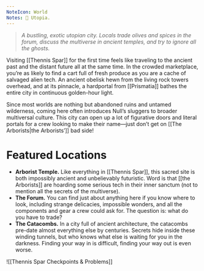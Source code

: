 ```yaml
---
NoteIcon: World
Notes: 🎻 Utopia.
---
```

> *A bustling, exotic utopian city. Locals trade olives and spices in the forum, discuss the multiverse in ancient temples, and try to ignore all the ghosts.*

Visiting [[Thennis Spar]] for the first time feels like traveling to the ancient past and the distant future all at the same time. In the crowded marketplace, you’re as likely to find a cart full of fresh produce as you are a cache of salvaged alien tech. An ancient obelisk hewn from the living rock towers overhead, and at its pinnacle, a hardportal from [[Prismatia]] bathes the entire city in continuous golden-hour light.

Since most worlds are nothing but abandoned ruins and untamed wilderness, coming here often introduces Null’s sluggers to broader multiversal culture. This city can open up a lot of figurative doors and literal portals for a crew looking to make their name—just don’t get on [[The Arborists|the Arborists’]] bad side!

# Featured Locations

- **Arborist Temple.** Like everything in [[Thennis Spar]], this sacred site is both impossibly ancient and unbelievably futuristic. Word is that [[the Arborists]] are hoarding some serious tech in their inner sanctum (not to mention all the secrets of the multiverse).
- **The Forum.** You can find just about anything here if you know where to look, including strange delicacies, impossible wonders, and all the components and gear a crew could ask for. The question is: what do you have to trade?
- **The Catacombs.** In a city full of ancient architecture, the catacombs pre-date almost everything else by centuries. Secrets hide inside these winding tunnels, but who knows what else is waiting for you in the darkness. Finding your way in is difficult, finding your way out is even worse.

![[Thennis Spar Checkpoints & Problems]]